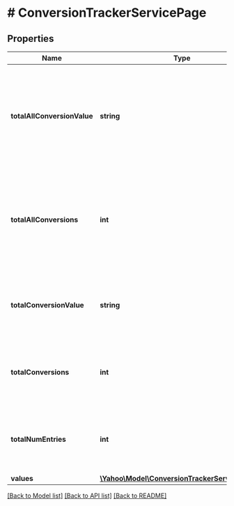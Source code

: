 # # ConversionTrackerServicePage

## Properties

Name | Type | Description | Notes
------------ | ------------- | ------------- | -------------
**totalAllConversionValue** | **string** | &lt;div lang&#x3D;\&quot;ja\&quot;&gt;自動入札設定の対象コンバージョン値と、対象外コンバージョン値の合計です。&lt;/div&gt;&lt;div lang&#x3D;\&quot;en\&quot;&gt;Total value of conversions on Auto Bidding setting and the value of conversions not on Auto Bidding setting.&lt;/div&gt; | [optional] 
**totalAllConversions** | **int** | &lt;div lang&#x3D;\&quot;ja\&quot;&gt;自動入札設定の対象コンバージョン数と、対象外コンバージョン数の合計です。&lt;/div&gt;&lt;div lang&#x3D;\&quot;en\&quot;&gt;Total value of conversions on Auto Bidding setting and the value of conversions not on Auto Bidding setting.&lt;/div&gt; | [optional] 
**totalConversionValue** | **string** | &lt;div lang&#x3D;\&quot;ja\&quot;&gt;自動入札設定の対象コンバージョン値の合計です。&lt;/div&gt;&lt;div lang&#x3D;\&quot;en\&quot;&gt;Total value of conversions on Auto Bidding setting.&lt;/div&gt; | [optional] 
**totalConversions** | **int** | &lt;div lang&#x3D;\&quot;ja\&quot;&gt;自動入札設定の対象コンバージョン数の合計です。&lt;/div&gt;&lt;div lang&#x3D;\&quot;en\&quot;&gt;Total value of conversions on Auto Bidding setting.&lt;/div&gt; | [optional] 
**totalNumEntries** | **int** | &lt;div lang&#x3D;\&quot;ja\&quot;&gt;取得される項目の総件数です。&lt;/div&gt;&lt;div lang&#x3D;\&quot;en\&quot;&gt;Total number of entries in the result that this page is a part of.&lt;/div&gt; | [optional] 
**values** | [**\Yahoo\Model\ConversionTrackerServiceValue[]**](ConversionTrackerServiceValue.md) |  | [optional] 

[[Back to Model list]](../../README.md#documentation-for-models) [[Back to API list]](../../README.md#documentation-for-api-endpoints) [[Back to README]](../../README.md)


